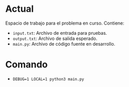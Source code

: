 # Actual

Espacio de trabajo para el problema en curso. Contiene:

- `input.txt`: Archivo de entrada para pruebas.
- `output.txt`: Archivo de salida esperado.
- `main.py`: Archivo de código fuente en desarrollo.

# Comando

- `DEBUG=1 LOCAL=1 python3 main.py`